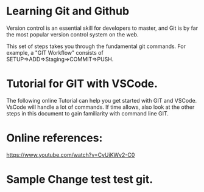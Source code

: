 # Learning Git and Github
Version control is an essential skill for developers to master, and Git is by far the most popular version control system on the web.

This set of steps takes you through the fundamental git commands. 
For example, a "GIT Workflow" consists of SETUP=>ADD=>Staging=>COMMIT=>PUSH.

# Tutorial for GIT with VSCode.
The following online Tutorial can help you get started with GIT and VSCode. VsCode will handle
a lot of commands. If time allows, also look at the other steps in this document to gain familiarity with
command line GIT.


# Online references:
https://www.youtube.com/watch?v=CvUiKWv2-C0

# Sample Change test test git.